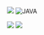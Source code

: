 ![](https://visitor-badge.glitch.me/badge?page_id=MrLaike.MrLaike)
![JAVA](https://img.shields.io/badge/Code-Java-0.svg?style=flat-square&logo=java&logoWidth=20)
<p>
<img align="center" src="https://github-readme-stats.vercel.app/api?username=MrLaike&show_icons=true&line_height=33&custom_title=Mr.Laike[Λ]&theme=onedark&border_radius=20&">
  <img align="center" src="https://github-readme-stats.vercel.app/api/top-langs/?username=MrLaike&show_icons=true&hide=blade&line_height=15&custom_title=Language&theme=onedark&border_radius=20">
<p>
